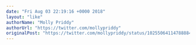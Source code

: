 ```yaml
---
date: "Fri Aug 03 22:19:16 +0000 2018"
layout: "like"
authorName: "Molly Priddy"
authorUrl: "https://twitter.com/mollypriddy"
originalPost: "https://twitter.com/mollypriddy/status/1025506411478888448"
---
```

